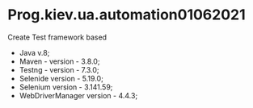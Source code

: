 # Prog.kiev.ua.automation01062021 
Create Test framework based
- Java v.8;
- Maven - version - 3.8.0;
- Testng - version - 7.3.0;
- Selenide version - 5.19.0;
- Selenium version - 3.141.59;
- WebDriverManager version - 4.4.3;